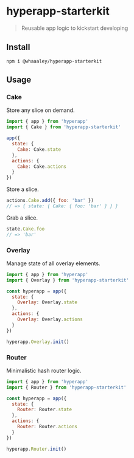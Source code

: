 # hyperapp-starterkit

> Reusable app logic to kickstart developing

## Install

```
npm i @whaaaley/hyperapp-starterkit
```

## Usage

### Cake

Store any slice on demand.

```js
import { app } from 'hyperapp'
import { Cake } from 'hyperapp-starterkit'

app({
  state: {
    Cake: Cake.state
  },
  actions: {
    Cake: Cake.actions
  }
})
```

Store a slice.

```js
actions.Cake.add({ foo: 'bar' })
// => { state: { Cake: { foo: 'bar' } } }
```

Grab a slice.

```js
state.Cake.foo
// => 'bar'
```

### Overlay

Manage state of all overlay elements.

```js
import { app } from 'hyperapp'
import { Overlay } from 'hyperapp-starterkit'

const hyperapp = app({
  state: {
    Overlay: Overlay.state
  },
  actions: {
    Overlay: Overlay.actions
  }
})

hyperapp.Overlay.init()
```

### Router

Minimalistic hash router logic.

```js
import { app } from 'hyperapp'
import { Router } from 'hyperapp-starterkit'

const hyperapp = app({
  state: {
    Router: Router.state
  },
  actions: {
    Router: Router.actions
  }
})

hyperapp.Router.init()
```
